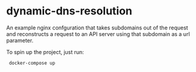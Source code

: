 # dynamic-dns-resolution
An example nginx confguration that takes subdomains out of the request and reconstructs a request to an API server using that subdomain as a url parameter.


To spin up the project, just run:
```
 docker-compose up
```
